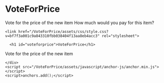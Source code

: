 # VoteForPrice
Vote for the price of the new item
How much would you pay for this item?
<!DOCTYPE html>
<html lang="en">
  <head>
    <meta charset="UTF-8">
    <meta name="viewport" content="width=device-width, initial-scale=1">

<!-- Begin Jekyll SEO tag v2.3.0 -->
<title>VoteForPrice | Vote for the price of the new item</title>
<meta property="og:title" content="VoteForPrice" />
<meta property="og:locale" content="en_US" />
<meta name="description" content="Vote for the price of the new item" />
<meta property="og:description" content="Vote for the price of the new item" />
<link rel="canonical" href="https://gorconstantine.github.io/VoteForPrice/" />
<meta property="og:url" content="https://gorconstantine.github.io/VoteForPrice/" />
<meta property="og:site_name" content="VoteForPrice" />
<script type="application/ld+json">
{"name":"VoteForPrice","description":"Vote for the price of the new item","author":null,"@type":"WebSite","url":"https://gorconstantine.github.io/VoteForPrice/","image":null,"publisher":null,"headline":"VoteForPrice","dateModified":null,"datePublished":null,"sameAs":null,"mainEntityOfPage":null,"@context":"http://schema.org"}</script>
<!-- End Jekyll SEO tag -->

    <link href="/VoteForPrice/assets/css/style.css?v=bf7f3a001c9a843310fbb038404f13aa8eb4acc3" rel="stylesheet">
  </head>
  <body>
    <div class="container-lg px-3 my-5 markdown-body">
      

      <h1 id="voteforprice">VoteForPrice</h1>
<p>Vote for the price of the new item</p>


      
    </div>
    <script src="/VoteForPrice/assets/javascript/anchor-js/anchor.min.js"></script>
    <script>anchors.add();</script>
  </body>
</html>
